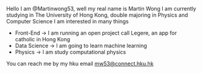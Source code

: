 Hello I am @Martinwong53, well my real name is Martin Wong
I am currently studying in The University of Hong Kong, double majoring in Physics and Computer Science
I am interested in many things
  - Front-End -> I am running an open project call Legere, an app for catholic in Hong Kong
  - Data Science -> I am going to learn machine learning
  - Physics -> I am study computational physics

You can reach me by my hku email mw53@connect.hku.hk 


